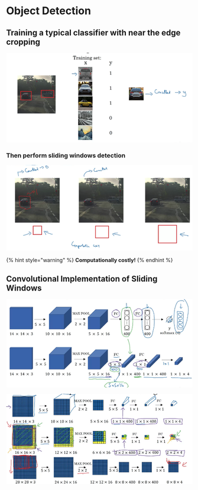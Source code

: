 # Object Detection

## Training a typical classifier with near the edge cropping

![](../.gitbook/assets/screen-shot-2020-09-21-at-6.56.33-pm.png)

### Then perform sliding windows detection

![](../.gitbook/assets/screen-shot-2020-09-21-at-6.58.02-pm.png)

{% hint style="warning" %}
**Computationally costly!**
{% endhint %}

## Convolutional Implementation of Sliding Windows

![Pre-requisite - Turning FC layer into convolutional layers](../.gitbook/assets/screen-shot-2020-09-21-at-7.04.49-pm.png)

![](../.gitbook/assets/screen-shot-2020-09-21-at-7.12.50-pm.png)







